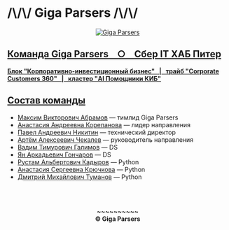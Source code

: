 # /\\/\\/ Giga Parsers /\\/\\/
<p align="center">
<a href="https://drive.google.com/uc?export=view&id=1SWJ65vipfjFxTYO2DonlY2oGTztwWsqH"><img src="https://drive.google.com/uc?export=view&id=1SWJ65vipfjFxTYO2DonlY2oGTztwWsqH" title="Giga Parsers"/>
</p>

## Команда Giga Parsers &nbsp;&nbsp;&nbsp;○ &nbsp;&nbsp;&nbsp;Сбер IT ХАБ Питер
**Блок "Корпоративно-инвестиционный бизнес" &nbsp;&nbsp;| &nbsp;&nbsp;трайб "Corporate Customers 360" &nbsp;&nbsp;| &nbsp;&nbsp;кластер "AI Помощники КИБ"**

## Состав команды
* [Максим Викторович Абрамов](https://t.me/max_abramof) — тимлид Giga Parsers
* [Анастасия Андреевна Корепанова](https://t.me/desmanini) — лидер направления
* [Павел Андреевич Никитин](https://github.com/paNikitin) — технический директор
* [Артём Алексеевич Чекалев](https://github.com/ArtemChekalev) — руководитель направления
* [Вадим Тимурович Галимов](https://github.com/Angon-pro) — DS
* [Ян Аркадьевич Гончаров](https://github.com/GoncharovYan) — DS
* [Рустам Альбертович Кадыров](https://github.com/HedwigIndustries) — Python
* [Анастасия Сергеевна Крючкова](https://github.com/nestessia) — Python
* [Дмитрий Михайлович Туманов](https://github.com/D1m7asis) — Python

<br><br>
<p align="center"><b>
~~~~~~~~~~<br>
© Giga Parsers
</b></p>
